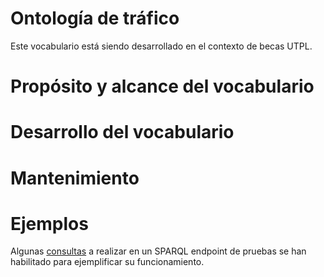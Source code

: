 # Ontología de tráfico
Este vocabulario está siendo desarrollado en el contexto de becas UTPL.

# Propósito y alcance del vocabulario

# Desarrollo del vocabulario

# Mantenimiento

# Ejemplos
Algunas [consultas](https://link-url-here.org) a realizar en un SPARQL endpoint de pruebas se han habilitado para ejemplificar su funcionamiento.
